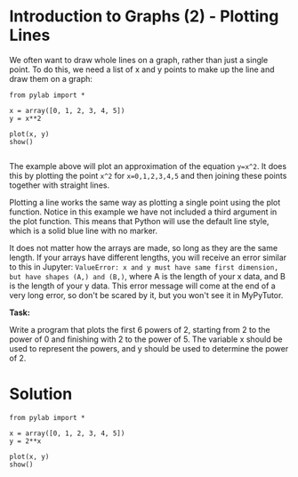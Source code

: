 # Introduction to Graphs (2) - Plotting Lines


We often want to draw whole lines on a graph, rather than just a single point. To do this, we need a list of x and y points to make up the line and draw them on a graph:

```
from pylab import *

x = array([0, 1, 2, 3, 4, 5])
y = x**2

plot(x, y)
show()
 
```

The example above will plot an approximation of the equation `y=x^2`. It does this by plotting the point `x^2` for `x=0,1,2,3,4,5` and then joining these points together with straight lines. 

Plotting a line works the same way as plotting a single point using the plot function. Notice in this example we have not included a third argument in the plot function. This means that Python will use the default line style, which is a solid blue line with no marker. 

It does not matter how the arrays are made, so long as they are the same length. If your arrays have different lengths, you will receive an error similar to this in Jupyter: `ValueError: x and y must have same first dimension, but have shapes (A,) and (B,)`, where A is the length of your x data, and B is the length of your y data. This error message will come at the end of a very long error, so don't be scared by it, but you won't see it in MyPyTutor.


**Task:** 

Write a program that plots the first 6 powers of 2, starting from 2 to the power of 0 and finishing with 2 to the power of 5. The variable x should be used to represent the powers, and y should be used to determine the power of 2.

# Solution


```
from pylab import *

x = array([0, 1, 2, 3, 4, 5])
y = 2**x

plot(x, y)
show()

```







